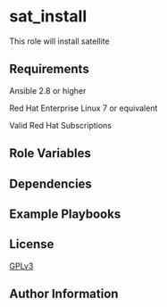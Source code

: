 sat_install
===========

This role will install satellite

Requirements
------------

Ansible 2.8 or higher

Red Hat Enterprise Linux 7 or equivalent

Valid Red Hat Subscriptions

Role Variables
--------------


Dependencies
------------

Example Playbooks
-----------------

License
-------

[GPLv3](LICENSE)

Author Information
------------------
